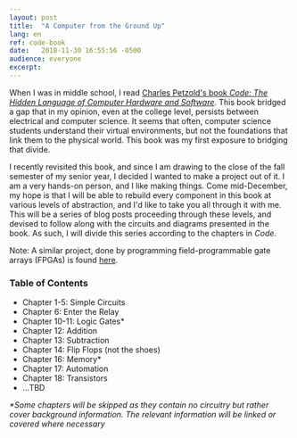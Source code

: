 ```yaml
---
layout:	post
title:	"A Computer from the Ground Up"
lang: en
ref: code-book
date:	2018-11-30 16:55:56 -0500
audience: everyone
excerpt:
---
```


When I was in middle school, I read [Charles Petzold's book _Code: The Hidden Language of Computer Hardware and Software_](http://www.charlespetzold.com/code/). This book bridged a gap that in my opinion, even at the college level, persists between electrical and computer science. It seems that often, computer science students understand their virtual environments, but not the foundations that link them to the physical world. This book was my first exposure to bridging that divide.  

I recently revisited this book, and since I am drawing to the close of the fall semester of my senior year, I decided I wanted to make a project out of it. I am a very hands-on person, and I like making things. Come mid-December, my hope is that I will be able to rebuild every component in this book at various levels of abstraction, and I'd like to take you all through it with me. This will be a series of blog posts proceeding through these levels, and devised to follow along with the circuits and diagrams presented in the book. As such, I will divide this series according to the chapters in _Code_.

Note: A similar project, done by programming field-programmable gate arrays (FPGAs) is found [here](../../../2019/03/12/A-Computer-from-the-Ground-Up-II.html).

### Table of Contents

- Chapter 1-5: Simple Circuits
- Chapter 6: Enter the Relay
- Chapter 10-11: Logic Gates\*
- Chapter 12: Addition
- Chapter 13: Subtraction
- Chapter 14: Flip Flops (not the shoes)
- Chapter 16: Memory\*
- Chapter 17: Automation
- Chapter 18: Transistors
- ...TBD

_\*Some chapters will be skipped as they contain no circuitry but rather cover background information. The relevant information will be linked or covered where necessary_

